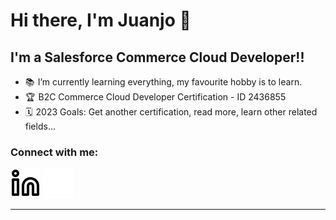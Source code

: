 # Hi there, I'm Juanjo 👋 

## I'm a Salesforce Commerce Cloud Developer!!

- 📚  I’m currently learning everything, my favourite hobby is to learn.
- 🏆  B2C Commerce Cloud Developer Certification - ID 2436855
- 🗓️  2023 Goals: Get another certification, read more, learn other related fields...

### Connect with me:

[![website](./img/linkedin-light.svg)](https://linkedin.com/in/jjpg#gh-light-mode-only)
[![website](./img/linkedin-dark.svg)](https://linkedin.com/in/jjpg#gh-dark-mode-only)

---
